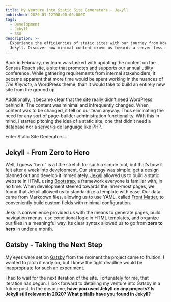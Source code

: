```yaml
---
title: My Venture into Static Site Generators - Jekyll
published: 2020-01-12T00:00:00.000Z
tags:
  - Development
  - Jekyll
  - SSG
description: >-
  Experience the efficiencies of static sites with our journey from WordPress to
  Jekyll. Discover how minimal content drove us towards a server-less model.
---
```


Back in February, my team was tasked with updating the content on the Sensus Reach site, a site that promotes and supports our annual utility conference. While gathering requirements from internal stakeholders, it became apparent that more time would be spent working in the nuances of *The Keynote*, a WordPress theme, than it would take to build an entirely new site from the ground up.

Additionally, it became clear that the site really didn’t need WordPress behind it. The content was minimal and infrequently changed. When content was to be changed, it fell on our team anyway. Thus eliminating the need for any sort of page-builder administration functionality. With this in mind, I started pitching the idea of a static site, one that didn’t need a database nor a server-side language like PHP.

Enter Static Site Generators…

## **Jekyll - From Zero to Hero**

Well, I guess “hero” is a little stretch for such a simple tool, but that’s how it felt after a week into development. Our strategy was simple: get a design planned out and develop it immediately. [Jekyll](https://jekyllrb.com/) allowed us to build a static website in HTML using [Bootstrap](https://getbootstrap.com/), a framework everyone is familiar with, in no time. When development steered towards the inner-most pages, we found that Jekyll allowed us to standardize a template with ease. Our data came from Markdown files, allowing us to use YAML, called [Front Matter](https://jekyllrb.com/docs/front-matter/), to conveniently build custom fields with minimal configuration.

Jekyll’s convenience provided us with the means to generate pages, build navigation menus, use conditional logic in HTML templates, and organize our files in a meaningful way. Its clear syntax allowed us to go from **zero to hero** in under a month.

## **Gatsby - Taking the Next Step**

My eyes were set on [Gatsby](https://www.gatsbyjs.com/) from the moment the project came to fruition. I wanted to pitch it early on, but I knew the tight deadline would be inappropriate for such an experiment.

I had to wait for the next iteration of the site. Fortunately for me, that iteration has begun. I look forward to detailing my venture into Gatsby in a future post. In the meantime, **have you used Jekyll on any projects? Is Jekyll still relevant in 2020? What pitfalls have you found in Jekyll?**
